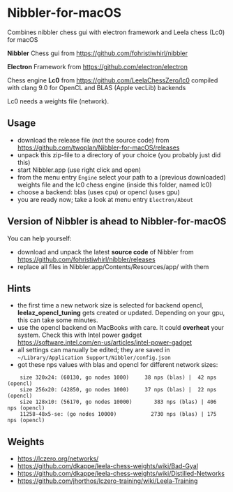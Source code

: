# Nibbler-for-macOS
Combines nibbler chess gui with electron framework and Leela chess (Lc0) for macOS


__Nibbler__ Chess gui from https://github.com/fohristiwhirl/nibbler

__Electron__ Framework from https://github.com/electron/electron

Chess engine __Lc0__ from https://github.com/LeelaChessZero/lc0 
compiled with clang 9.0 for OpenCL and BLAS (Apple vecLib) backends 

Lc0 needs a weights file (network).


## Usage
- download the release file (not the source code) from https://github.com/twoplan/Nibbler-for-macOS/releases
- unpack this zip-file to a directory of your choice (you probably just did this)
- start Nibbler.app (use right click and open)
- from the menu entry `Engine` select your path to a (previous downloaded) weights file and the lc0 chess engine (inside this folder, named lc0)
- choose a backend: blas (uses cpu) or opencl (uses gpu)
- you are ready now; take a look at menu entry `Electron/About`

## Version of Nibbler is ahead to Nibbler-for-macOS
You can help yourself:
- download and unpack the latest **source code** of Nibbler from https://github.com/fohristiwhirl/nibbler/releases
- replace all files in Nibbler.app/Contents/Resources/app/ with them

## Hints
- the first time a new network size is selected for backend opencl, __leelaz_opencl_tuning__ gets created or updated. Depending on your gpu, this can take some minutes.
- use the opencl backend on MacBooks with care. It could __overheat__ your system. Check this with Intel power gadget https://software.intel.com/en-us/articles/intel-power-gadget 
- all settings can manually be edited; they are saved in
`~/Library/Application Support/Nibbler/config.json`
- got these nps values with blas and opencl for different network sizes:
```
	size 320x24: (60130, go nodes 1000)	    38 nps (blas) |  42 nps (opencl)
	size 256x20: (42850, go nodes 1000)	    37 nps (blas) |  22 nps (opencl)	
	size 128x10: (56170, go nodes 10000)	   383 nps (blas) | 406 nps (opencl)	
	11258-48x5-se: (go nodes 10000)	          2730 nps (blas) | 175 nps (opencl)
```  
## Weights
- https://lczero.org/networks/
- https://github.com/dkappe/leela-chess-weights/wiki/Bad-Gyal
- https://github.com/dkappe/leela-chess-weights/wiki/Distilled-Networks
- https://github.com/jhorthos/lczero-training/wiki/Leela-Training
